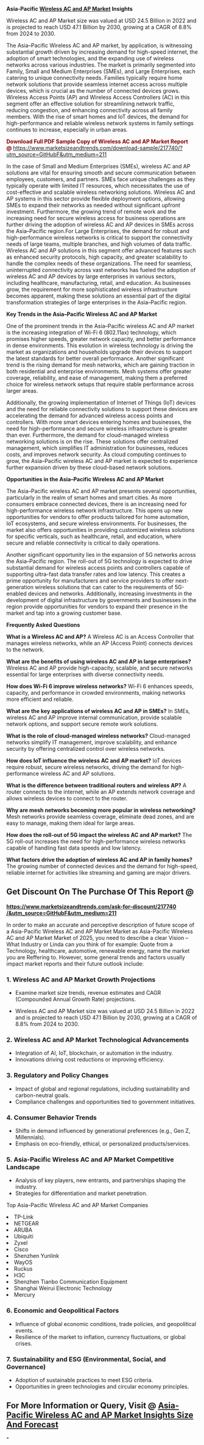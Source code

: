 <p><strong>Asia-Pacific&nbsp;<a href=""https://www.marketsizeandtrends.com/download-sample/217740/&amp;utm_source=GitHubF&amp;utm_medium=211"">Wireless AC and AP Market</a> Insights</strong></p><p>Wireless AC and AP Market size was valued at USD 24.5 Billion in 2022 and is projected to reach USD 47.1 Billion by 2030, growing at a CAGR of 8.8% from 2024 to 2030.</p><p><p>The Asia–Pacific Wireless AC and AP market, by application, is witnessing substantial growth driven by increasing demand for high-speed internet, the adoption of smart technologies, and the expanding use of wireless networks across various industries. The market is primarily segmented into Family, Small and Medium Enterprises (SMEs), and Large Enterprises, each catering to unique connectivity needs. Families typically require home network solutions that provide seamless internet access across multiple devices, which is crucial as the number of connected devices grows. Wireless Access Points (AP) and Wireless Access Controllers (AC) in this segment offer an effective solution for streamlining network traffic, reducing congestion, and enhancing connectivity across all family members. With the rise of smart homes and IoT devices, the demand for high-performance and reliable wireless network systems in family settings continues to increase, especially in urban areas.<p><strong><span style="color: #800000;">Download Full PDF Sample Copy of Wireless AC and AP Market Report @</span>&nbsp;</strong><a href="https://www.marketsizeandtrends.com/download-sample/217740/?utm_source=GitHubF&amp;utm_medium=211" target="_blank">https://www.marketsizeandtrends.com/download-sample/217740/?utm_source=GitHubF&amp;utm_medium=211</a></p></p><p>In the case of Small and Medium Enterprises (SMEs), wireless AC and AP solutions are vital for ensuring smooth and secure communication between employees, customers, and partners. SMEs face unique challenges as they typically operate with limited IT resources, which necessitates the use of cost-effective and scalable wireless networking solutions. Wireless AC and AP systems in this sector provide flexible deployment options, allowing SMEs to expand their networks as needed without significant upfront investment. Furthermore, the growing trend of remote work and the increasing need for secure wireless access for business operations are further driving the adoption of wireless AC and AP devices in SMEs across the Asia–Pacific region.For Large Enterprises, the demand for robust and high-performance wireless networks is critical to support the connectivity needs of large teams, multiple branches, and high volumes of data traffic. Wireless AC and AP solutions in this segment offer advanced features such as enhanced security protocols, high capacity, and greater scalability to handle the complex needs of these organizations. The need for seamless, uninterrupted connectivity across vast networks has fueled the adoption of wireless AC and AP devices by large enterprises in various sectors, including healthcare, manufacturing, retail, and education. As businesses grow, the requirement for more sophisticated wireless infrastructure becomes apparent, making these solutions an essential part of the digital transformation strategies of large enterprises in the Asia–Pacific region.</p><p><b>Key Trends in the Asia–Pacific Wireless AC and AP Market</b></p><p>One of the prominent trends in the Asia–Pacific wireless AC and AP market is the increasing integration of Wi-Fi 6 (802.11ax) technology, which promises higher speeds, greater network capacity, and better performance in dense environments. This evolution in wireless technology is driving the market as organizations and households upgrade their devices to support the latest standards for better overall performance. Another significant trend is the rising demand for mesh networks, which are gaining traction in both residential and enterprise environments. Mesh systems offer greater coverage, reliability, and ease of management, making them a preferred choice for wireless network setups that require stable performance across larger areas.</p><p>Additionally, the growing implementation of Internet of Things (IoT) devices and the need for reliable connectivity solutions to support these devices are accelerating the demand for advanced wireless access points and controllers. With more smart devices entering homes and businesses, the need for high-performance and secure wireless infrastructure is greater than ever. Furthermore, the demand for cloud-managed wireless networking solutions is on the rise. These solutions offer centralized management, which simplifies IT administration for businesses, reduces costs, and improves network security. As cloud computing continues to grow, the Asia–Pacific wireless AC and AP market is expected to experience further expansion driven by these cloud-based network solutions.</p><p><b>Opportunities in the Asia–Pacific Wireless AC and AP Market</b></p><p>The Asia–Pacific wireless AC and AP market presents several opportunities, particularly in the realm of smart homes and smart cities. As more consumers embrace connected devices, there is an increasing need for high-performance wireless network infrastructure. This opens up new opportunities for vendors to offer products tailored for home automation, IoT ecosystems, and secure wireless environments. For businesses, the market also offers opportunities in providing customized wireless solutions for specific verticals, such as healthcare, retail, and education, where secure and reliable connectivity is critical to daily operations.</p><p>Another significant opportunity lies in the expansion of 5G networks across the Asia–Pacific region. The roll-out of 5G technology is expected to drive substantial demand for wireless access points and controllers capable of supporting ultra-fast data transfer rates and low latency. This creates a prime opportunity for manufacturers and service providers to offer next-generation wireless solutions that can cater to the requirements of 5G-enabled devices and networks. Additionally, increasing investments in the development of digital infrastructure by governments and businesses in the region provide opportunities for vendors to expand their presence in the market and tap into a growing customer base.</p><p><b>Frequently Asked Questions</b></p><p><b>What is a Wireless AC and AP?</b> A Wireless AC is an Access Controller that manages wireless networks, while an AP (Access Point) connects devices to the network.</p><p><b>What are the benefits of using wireless AC and AP in large enterprises?</b> Wireless AC and AP provide high-capacity, scalable, and secure networks essential for large enterprises with diverse connectivity needs.</p><p><b>How does Wi-Fi 6 improve wireless networks?</b> Wi-Fi 6 enhances speeds, capacity, and performance in crowded environments, making networks more efficient and reliable.</p><p><b>What are the key applications of wireless AC and AP in SMEs?</b> In SMEs, wireless AC and AP improve internal communication, provide scalable network options, and support secure remote work solutions.</p><p><b>What is the role of cloud-managed wireless networks?</b> Cloud-managed networks simplify IT management, improve scalability, and enhance security by offering centralized control over wireless networks.</p><p><b>How does IoT influence the wireless AC and AP market?</b> IoT devices require robust, secure wireless networks, driving the demand for high-performance wireless AC and AP solutions.</p><p><b>What is the difference between traditional routers and wireless AP?</b> A router connects to the internet, while an AP extends network coverage and allows wireless devices to connect to the router.</p><p><b>Why are mesh networks becoming more popular in wireless networking?</b> Mesh networks provide seamless coverage, eliminate dead zones, and are easy to manage, making them ideal for large areas.</p><p><b>How does the roll-out of 5G impact the wireless AC and AP market?</b> The 5G roll-out increases the need for high-performance wireless networks capable of handling fast data speeds and low latency.</p><p><b>What factors drive the adoption of wireless AC and AP in family homes?</b> The growing number of connected devices and the demand for high-speed, reliable internet for activities like streaming and gaming are major drivers.</p></p><h2><strong>Get Discount On The Purchase Of This Report @&nbsp;</strong></h2><p><strong><a href=""https://www.marketsizeandtrends.com/ask-for-discount/217740/&amp;utm_source=GitHubF&amp;utm_medium=211"" target=""_blank"">https://www.marketsizeandtrends.com/ask-for-discount/217740<br />/&amp;utm_source=GitHubF&amp;utm_medium=211</a></strong></p><p>In order to make an accurate and perceptive description of future scope of a Asia-Pacific&nbsp;Wireless AC and AP Market Market as Asia-Pacific&nbsp;Wireless AC and AP Market Market of 2025, you need to describe a clear Vision &ndash; What Industry or Linda can you think of for example: Quote from a Technology, healthcare, automotive, renewable energy, name the market you are Reffering to. However, some general trends and factors usually impact market reports and their future outlook include:</p><h3>1.&nbsp;<strong>Wireless AC and AP Market Growth Projections</strong></h3><ul><li>Examine market size trends, revenue estimates and CAGR (Compounded Annual Growth Rate) projections.</li><li><p>Wireless AC and AP Market size was valued at USD 24.5 Billion in 2022 and is projected to reach USD 47.1 Billion by 2030, growing at a CAGR of 8.8% from 2024 to 2030.</p></li></ul><h3>2.&nbsp;<strong>Wireless AC and AP Market Technological Advancements</strong></h3><ul><li>Integration of AI, IoT, blockchain, or automation in the industry.</li><li>Innovations driving cost reductions or improving efficiency.</li></ul><h3>3.&nbsp;<strong>Regulatory and Policy Changes</strong></h3><ul><li>Impact of global and regional regulations, including sustainability and carbon-neutral goals.</li><li>Compliance challenges and opportunities tied to government initiatives.</li></ul><h3>4.&nbsp;<strong>Consumer Behavior Trends</strong></h3><ul><li>Shifts in demand influenced by generational preferences (e.g., Gen Z, Millennials).</li><li>Emphasis on eco-friendly, ethical, or personalized products/services.</li></ul><h3>5.&nbsp;<strong>Asia-Pacific Wireless AC and AP Market Competitive Landscape</strong></h3><ul><li>Analysis of key players, new entrants, and partnerships shaping the industry.</li><li>Strategies for differentiation and market penetration.</li></ul><p data-pm-slice=""1 1 []"">Top Asia-Pacific Wireless AC and AP Market Companies</p><div data-test-id=""""><p><li>TP-Link</li><li> NETGEAR</li><li> ARUBA</li><li> Ubiquiti</li><li> Zyxel</li><li> Cisco</li><li> Shenzhen Yunlink</li><li> WayOS</li><li> Ruckus</li><li> H3C</li><li> Shenzhen Tianbo Communication Equipment</li><li> Shanghai Weirui Electronic Technology</li><li> Mercury</li></p></div><h3>6.&nbsp;<strong>Economic and Geopolitical Factors</strong></h3><ul><li>Influence of global economic conditions, trade policies, and geopolitical events.</li><li>Resilience of the market to inflation, currency fluctuations, or global crises.</li></ul><h3>7.&nbsp;<strong>Sustainability and ESG (Environmental, Social, and Governance)</strong></h3><ul><li>Adoption of sustainable practices to meet ESG criteria.</li><li>Opportunities in green technologies and circular economy principles.</li></ul><h2><strong>For More Information or Query, Visit @&nbsp;</strong><a href=""https://www.verifiedmarketreports.com/product/wireless-ac-and-ap-market/"" target=""_blank"">Asia-Pacific Wireless AC and AP Market Insights Size And Forecast</a></h2>"
